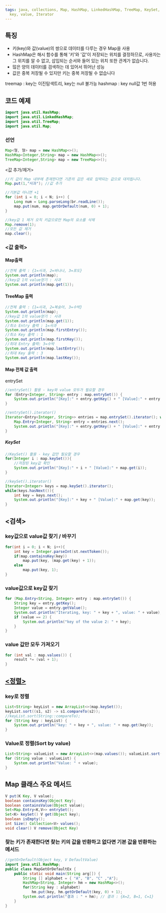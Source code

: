 ```yaml
---
tags: java, collections, Map, HashMap, LinkedHashMap, TreeMap, KeySet, entrySet,
  key, value, Iterator
---
```

## 특징
- 키(key)와 값(value)의 쌍으로 데이터를 다루는 경우 Map을 사용
- HashMap은 해시 함수를 통해 '키'와 '값'이 저장되는 위치를 결정하므로, 사용자는 그 위치를 알 수 없고, 삽입되는 순서와 들어 있는 위치 또한 관계가 없습니다.
- 많은 양의 데이터를 검색하는 데 있어서 뛰어난 성능
- 값은 중복 저장될 수 있지만 키는 중복 저장될 수 없습니다

treemap : key는 이진탐색트리, key는 null 불가능
hashmap : key null값 1번 허용

## 코드 예제
``` java
import java.util.HashMap; 
import java.util.LinkedHashMap; 
import java.util.TreeMap; 
import java.util.Map;
```
### 선언
``` java
Map<형, 형> map = new HashMap<>();
HashMap<Integer,String> map = new HashMap<>(); 
TreeMap<Integer,String> map = new TreeMap<>();
```
<값 추가/제거>
``` java
//키 값이 Map 내부에 존재한다면 기존의 값은 새로 입력되는 값으로 대치됩니다.
Map.put(1,"사과"); //값 추가

//기본값 아니면 +1 
for (int i = 0; i < N; i++) { 
	Long num = Long.parseLong(br.readLine());
	map.put(num, map.getOrDefault(num, 0) + 1); 
} 

//key값 1 제거 오직 키값으로만 Map의 요소를 삭제
Map.remove(1);
//모든 값 제거
map.clear();
```

### <값 출력>
#### Map출력
``` java
//전체 출력 : {1=사과, 2=바나나, 3=포도} 
System.out.println(map);
//key값 1의 value얻기 : 사과
System.out.println(map.get(1));
```
#### TreeMap 출력
``` java
//전체 출력 : {1=사과, 2=복숭아, 3=수박}
System.out.println(map); 
//key값 1의 value얻기 : 사과 
System.out.println(map.get(1));
//최소 Entry 출력 : 1=사과 
System.out.println(map.firstEntry());
//최소 Key 출력 : 1 
System.out.println(map.firstKey());
//최대 Entry 출력: 3=수박 
System.out.println(map.lastEntry());
//최대 Key 출력 : 3
System.out.println(map.lastKey());
```
#### Map 전체 값 출력
entrySet
``` java
//entrySet() 활용 - key와 value 모두가 필요할 경우
for (Entry<Integer, String> entry : map.entrySet()) {
	System.out.println("[Key]:" + entry.getKey() + " [Value]:" + entry.getValue());
}

//entrySet().iterator()
Iterator<Entry<Integer, String>> entries = map.entrySet().iterator(); while(entries.hasNext()){
	Map.Entry<Integer, String> entry = entries.next();
	System.out.println("[Key]:" + entry.getKey() + " [Value]:" + entry.getValue());
}
```
##### KeySet
``` java
//KeySet() 활용 - key 값만 필요할 경우
for(Integer i : map.keySet()){
	//저장된 key값 확인
	System.out.println("[Key]:" + i + " [Value]:" + map.get(i));
}

//keySet().iterator()
Iterator<Integer> keys = map.keySet().iterator();
while(keys.hasNext()){
	int key = keys.next();
	System.out.println("[Key]:" + key + " [Value]:" + map.get(key));
}
```

## <검색>
### key값으로 value값 찾기 / 바꾸기
``` java
for(int i = 0; i < N; i++){
	int key = Integer.parseInt(st.nextToken());
	if(map.containsKey(key))
		map.put(key, (map.get(key) + 1));
	else
		map.put(key, 1);
}
```

### value값으로 key값 찾기
``` java
for (Map.Entry<String, Integer> entry : map.entrySet()) {
	String key = entry.getKey();
	Integer value = entry.getValue();
	System.out.println("Iterating, key: " + key + ", value: " + value);
	if (value == 2) {
		System.out.println("key of the value 2: " + key);
	}
}
```
### value 값만 모두 가져오기
``` java
for (int val : map.values()) {
	result *= (val + 1);
}
```

## [<정렬>](https://codechacha.com/ko/java-sort-map/)
### key로 정렬
``` java
List<String> keyList = new ArrayList<>(map.keySet());
keyList.sort((s1, s2) -> s1.compareTo(s2));
//keyList.sort(String::compareTo);
for (String key : keyList) {
	System.out.println("key: " + key + ", value: " + map.get(key));
}
```
### Value로 정렬(Sort by value)
``` java
List<String> valueList = new ArrayList<>(map.values()); valueList.sort(String::compareTo);
for (String value : valueList) {
	System.out.println("Value: " + value);
}
```


## Map 클래스 주요 메서드
``` java
V put(K Key, V value);
boolean containsKey(Object Key);
boolean containsValue(Object value);
Set<Map.Entry<K,V>> entrySet();
Set<K> keySet() V get(Object key);
boolean isEmpty();
int Size() Collection<V> values();
void clear() V remove(Object Key)
```

### 찾는 키가 존재한다면 찾는 키의 값을 반환하고 없다면 기본 값을 반환하는 메서드
``` java
//getOrDefault(Object key, V DefaultValue)
import java.util.HashMap;
public class MapGetOrDefaultEx { 
	public static void main(String arg[]) {
		String [] alphabet = { "A", "B", "C" ,"A"};
		HashMap<String, Integer> hm = new HashMap<>();
		for(String key : alphabet)
			hm.put(key, hm.getOrDefault(key, 0) + 1);
		System.out.println("결과 : " + hm); // 결과 : {A=2, B=1, C=1}
	}
}
```